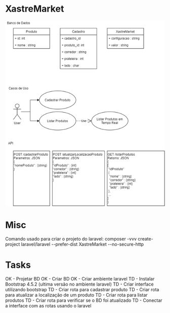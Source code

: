 # XastreMarket

![Documentação v0_16-09-2020](/doc/XastreMarket.png)

# Misc

Comando usado para criar o projeto do laravel: composer -vvv create-project laravel/laravel --prefer-dist XastreMarket --no-secure-http

# Tasks

OK - Projetar BD
OK - Criar BD
OK - Criar ambiente laravel
TD - Instalar Bootstrap 4.5.2 (ultima versão no ambiente laravel)
TD - Criar interface utilizando bootstrap
TD - Criar rota para cadastrar produto
TD - Criar rota para atualizar a localização de um produto
TD - Criar rota para listar produtos
TD - Criar rota para verificar se o BD foi atualizado
TD - Conectar a interface com as rotas usando o laravel
